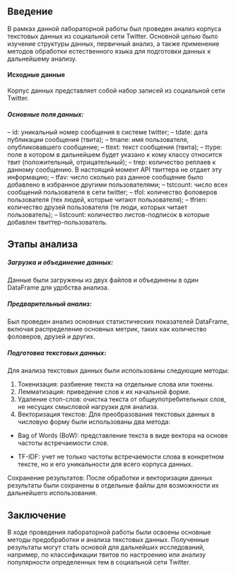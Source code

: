 ## Введение

В рамках данной лабораторной работы был проведен анализ корпуса текстовых данных из социальной сети Twitter. Основной целью было изучение структуры данных, первичный анализ, а также применение методов обработки естественного языка для подготовки данных к дальнейшему анализу.

#### Исходные данные

Корпус данных представляет собой набор записей из социальной сети Twitter.
##### Основные поля данных:
– id: уникальный номер сообщения в системе twitter;
– tdate: дата публикации сообщения (твита);
– tmane: имя пользователя, опубликовавшего сообщение;
– ttext: текст сообщения (твита);
– ttype: поле в котором в дальнейшем будет указано к кому классу относится твит
(положительный, отрицательный);
– trep: количество реплаев к данному сообщению. В настоящий момент API твиттера не
отдает эту информацию;
– tfav: число сколько раз данное сообщение было добавлено в избранное другими
пользователями;
– tstcount: число всех сообщений пользователя в сети twitter;
– tfol: количество фоловеров пользователя (тех людей, которые читают пользователя);
– tfrien: количество друзей пользователя (те люди, которых читает пользователь);
– listcount: количество листов-подписок в которые добавлен твиттер-пользователь.

## Этапы анализа

##### Загрузка и объединение данных: 
Данные были загружены из двух файлов и объединены в один DataFrame для удобства анализа.

##### Предварительный анализ: 
Был проведен анализ основных статистических показателей DataFrame, включая распределение основных метрик, таких как количество фоловеров, друзей и других.

##### Подготовка текстовых данных: 
Для анализа текстовых данных были использованы следующие методы:

1. Токенизация: разбиение текста на отдельные слова или токены.
2. Лемматизация: приведение слов к их начальной форме.
3. Удаление стоп-слов: очистка текста от общеупотребительных слов, не несущих смысловой нагрузки для анализа.
4. Векторизация текстов: Для преобразования текстовых данных в числовую форму были использованы два метода:

  
* Bag of Words (BoW): представление текста в виде вектора на основе частоты встречаемости слов.

* TF-IDF: учет не только частоты встречаемости слова в конкретном тексте, но и его уникальности для всего корпуса данных.

Сохранение результатов: После обработки и векторизации данных результаты были сохранены в отдельные файлы для возможности их дальнейшего использования.

## Заключение

В ходе проведения лабораторной работы были освоены основные методы предобработки и анализа текстовых данных. Полученные результаты могут стать основой для дальнейших исследований, например, по классификации твитов по настроению или анализу популярности определенных тем в социальной сети Twitter.
